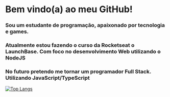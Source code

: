 # Bem vindo(a) ao meu GitHub!

### Sou um estudante de programação, apaixonado por tecnologia e games.

### Atualmente estou fazendo o curso da Rocketseat o LaunchBase. Com foco no desenvolvimento Web utilizando o NodeJS

### No futuro pretendo me tornar um programador Full Stack. Utilizando JavaScript/TypeScript

[![Top Langs](https://github-readme-stats.vercel.app/api/top-langs/?username=pinheiropaulo&layout=compact)](https://github.com/anuraghazra/github-readme-stats)
